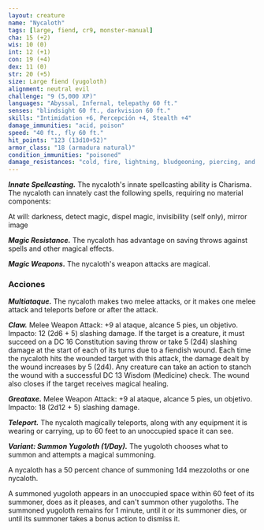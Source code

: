 ```yaml
---
layout: creature
name: "Nycaloth"
tags: [large, fiend, cr9, monster-manual]
cha: 15 (+2)
wis: 10 (0)
int: 12 (+1)
con: 19 (+4)
dex: 11 (0)
str: 20 (+5)
size: Large fiend (yugoloth)
alignment: neutral evil
challenge: "9 (5,000 XP)"
languages: "Abyssal, Infernal, telepathy 60 ft."
senses: "blindsight 60 ft., darkvision 60 ft."
skills: "Intimidation +6, Percepción +4, Stealth +4"
damage_immunities: "acid, poison"
speed: "40 ft., fly 60 ft."
hit_points: "123 (13d10+52)"
armor_class: "18 (armadura natural)"
condition_immunities: "poisoned"
damage_resistances: "cold, fire, lightning, bludgeoning, piercing, and slashing from nonmagical weapons"
---
```


***Innate Spellcasting.*** The nycaloth's innate spellcasting ability is Charisma. The nycaloth can innately cast the following spells, requiring no material components:

At will: darkness, detect magic, dispel magic, invisibility (self only), mirror image

***Magic Resistance.*** The nycaloth has advantage on saving throws against spells and other magical effects.

***Magic Weapons.*** The nycaloth's weapon attacks are magical.

### Acciones

***Multiataque.*** The nycaloth makes two melee attacks, or it makes one melee attack and teleports before or after the attack.

***Claw.*** Melee Weapon Attack: +9 al ataque, alcance 5 pies, un objetivo. Impacto: 12 (2d6 + 5) slashing damage. If the target is a creature, it must succeed on a DC 16 Constitution saving throw or take 5 (2d4) slashing damage at the start of each of its turns due to a fiendish wound. Each time the nycaloth hits the wounded target with this attack, the damage dealt by the wound increases by 5 (2d4). Any creature can take an action to stanch the wound with a successful DC 13 Wisdom (Medicine) check. The wound also closes if the target receives magical healing.

***Greataxe.*** Melee Weapon Attack: +9 al ataque, alcance 5 pies, un objetivo. Impacto: 18 (2d12 + 5) slashing damage.

***Teleport.*** The nycaloth magically teleports, along with any equipment it is wearing or carrying, up to 60 feet to an unoccupied space it can see.

***Variant: Summon Yugoloth (1/Day).*** The yugoloth chooses what to summon and attempts a magical summoning.

A nycaloth has a 50 percent chance of summoning 1d4 mezzoloths or one nycaloth.

A summoned yugoloth appears in an unoccupied space within 60 feet of its summoner, does as it pleases, and can't summon other yugoloths. The summoned yugoloth remains for 1 minute, until it or its summoner dies, or until its summoner takes a bonus action to dismiss it.